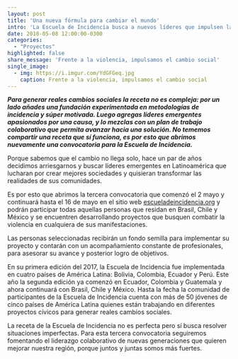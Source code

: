 ```yaml
---
layout: post
title: 'Una nueva fórmula para cambiar el mundo'
intro: 'La Escuela de Incidencia busca a nuevos líderes que impulsen la acción colectiva y sueñen en grande.'
date: 2018-05-08 12:00:00-0300
categories:
  - "Proyectos"
highlighted: false
share_message: 'Frente a la violencia, impulsamos el cambio social'
single_image:
  - img: https://i.imgur.com/YdGFGeq.jpg
    caption: Frente a la violencia, impulsamos el cambio social
---
```

***Para generar reales cambios sociales la receta no es compleja:  por un lado añades una fundación experimentada en metodologías de incidencia y súper motivada. Luego agregas líderes emergentes apasionados por una causa, y lo mezclas con un plan de trabajo colaborativo que permita avanzar hacia una solución. No tememos compartir una receta que sí funciona, es por esto que abrimos nuevamente una  convocatoria para la Escuela de Incidencia.***

Porque sabemos que el cambio no llega solo, hace un par de años decidimos arriesgarnos y buscar líderes emergentes en Latinoamérica que lucharan por crear mejores sociedades y quisieran transformar las realidades de sus comunidades.  

Es por esto que abrimos la tercera convocatoria que comenzó el 2 mayo y continuará hasta el 16 de mayo en el sitio web [escueladeincidencia.org](https://escueladeincidencia.org/) y podrán participar todas aquellas personas que residan en Brasil, Chile y México y se encuentren desarrollando proyectos que busquen combatir  la violencia en cualquiera de sus manifestaciones. 

Las personas seleccionadas recibirán un fondo semilla para implementar su proyecto y contarán con un acompañamiento constante de profesionales, para asesorar su avance y posterior logro de objetivos.

En su primera edición del 2017, la Escuela de Incidencia fue implementada en cuatro países de América Latina: Bolivia, Colombia, Ecuador y Perú. Este año la segunda edición ya comenzó en Ecuador, Colombia y Guatemala y ahora continuará con Brasil, Chile y México. Hasta la fecha la comunidad de participantes de la Escuela de Incidencia cuenta con más de 50 jóvenes de cinco países de América Latina quienes están trabajando en diferentes proyectos cívicos para generar reales cambios sociales.

La receta de la Escuela de Incidencia no es perfecta pero sí busca resolver situaciones imperfectas. Para esta tercera convocatoria seguiremos fomentando el liderazgo colaborativo de nuevas generaciones que quieren mejorar nuestra región, porque juntos y juntas somos más fuertes. 
